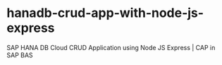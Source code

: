 # hanadb-crud-app-with-node-js-express
SAP HANA DB Cloud CRUD Application using Node JS Express | CAP in SAP BAS
